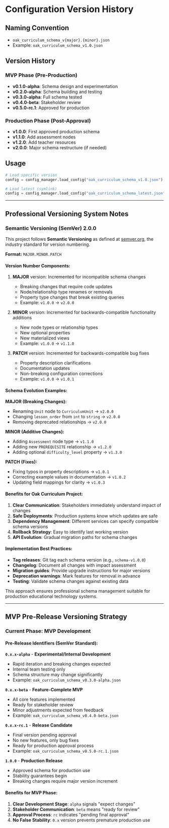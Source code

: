 # Configuration Version History

## Naming Convention
- `oak_curriculum_schema_v{major}.{minor}.json`
- Example: `oak_curriculum_schema_v1.0.json`

## Version History

### MVP Phase (Pre-Production)
- **v0.1.0-alpha**: Schema design and experimentation
- **v0.2.0-alpha**: Schema building and testing
- **v0.3.0-alpha**: Full schema tested
- **v0.4.0-beta**: Stakeholder review
- **v0.5.0-rc.1**: Approved for production

### Production Phase (Post-Approval)
- **v1.0.0**: First approved production schema
- **v1.1.0**: Add assessment nodes
- **v1.2.0**: Add teacher resources
- **v2.0.0**: Major schema restructure (if needed)

## Usage
```python
# Load specific version
config = config_manager.load_config("oak_curriculum_schema_v1.0.json")

# Load latest (symlink)
config = config_manager.load_config("oak_curriculum_schema_latest.json")
```

---

## Professional Versioning System Notes

### Semantic Versioning (SemVer) 2.0.0

This project follows **Semantic Versioning** as defined at [semver.org](https://semver.org), the industry standard for version numbering.

**Format:** `MAJOR.MINOR.PATCH`

#### Version Number Components:

1. **MAJOR** version: Incremented for incompatible schema changes
   - Breaking changes that require code updates
   - Node/relationship type renames or removals
   - Property type changes that break existing queries
   - Example: `v1.0.0` → `v2.0.0`

2. **MINOR** version: Incremented for backwards-compatible functionality additions
   - New node types or relationship types
   - New optional properties
   - New materialized views
   - Example: `v1.0.0` → `v1.1.0`

3. **PATCH** version: Incremented for backwards-compatible bug fixes
   - Property description clarifications
   - Documentation updates
   - Non-breaking configuration corrections
   - Example: `v1.0.0` → `v1.0.1`

#### Schema Evolution Examples:

**MAJOR (Breaking Changes):**
- Renaming `Unit` node to `CurriculumUnit` → `v2.0.0`
- Changing `lesson_order` from `int` to `string` → `v2.0.0`
- Removing deprecated relationships → `v2.0.0`

**MINOR (Additive Changes):**
- Adding `Assessment` node type → `v1.1.0`
- Adding new `PREREQUISITE` relationship → `v1.2.0`
- Adding optional `difficulty_level` property → `v1.3.0`

**PATCH (Fixes):**
- Fixing typos in property descriptions → `v1.0.1`
- Correcting example values in documentation → `v1.0.2`
- Updating field mappings for clarity → `v1.0.3`

#### Benefits for Oak Curriculum Project:

1. **Clear Communication**: Stakeholders immediately understand impact of changes
2. **Safe Deployments**: Production systems know which updates are safe
3. **Dependency Management**: Different services can specify compatible schema versions
4. **Rollback Strategy**: Easy to identify last working version
5. **API Evolution**: Gradual migration paths for schema changes

#### Implementation Best Practices:

- **Tag releases**: Git tag each schema version (e.g., `schema-v1.0.0`)
- **Changelog**: Document all changes with impact assessment
- **Migration guides**: Provide upgrade instructions for major versions
- **Deprecation warnings**: Mark features for removal in advance
- **Testing**: Validate schema changes against existing data

This approach ensures professional schema management suitable for production educational technology systems.

---

## MVP Pre-Release Versioning Strategy

### Current Phase: MVP Development

#### Pre-Release Identifiers (SemVer Standard):

**`0.x.x-alpha`** - **Experimental/Internal Development**
- Rapid iteration and breaking changes expected
- Internal team testing only
- Schema structure may change significantly
- Example: `oak_curriculum_schema_v0.3.0-alpha.json`

**`0.x.x-beta`** - **Feature-Complete MVP**
- All core features implemented
- Ready for stakeholder review
- Minor adjustments expected from feedback
- Example: `oak_curriculum_schema_v0.4.0-beta.json`

**`0.x.x-rc.1`** - **Release Candidate**
- Final version pending approval
- No new features, only bug fixes
- Ready for production approval process
- Example: `oak_curriculum_schema_v0.5.0-rc.1.json`

**`1.0.0`** - **Production Release**
- Approved schema for production use
- Stability guarantees begin
- Breaking changes require major version increment

#### Benefits for MVP Phase:

1. **Clear Development Stage**: `alpha` signals "expect changes"
2. **Stakeholder Communication**: `beta` means "ready for review"
3. **Approval Process**: `rc` indicates "pending final approval"
4. **No False Stability**: `0.x` version prevents premature production use
